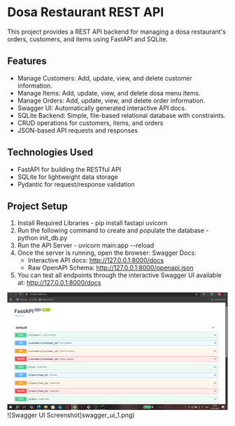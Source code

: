 # Dosa Restaurant REST API

This project provides a REST API backend for managing a dosa restaurant's orders, customers, and items using FastAPI and SQLite.

## Features

- Manage Customers: Add, update, view, and delete customer information.
- Manage Items: Add, update, view, and delete dosa menu items.
- Manage Orders: Add, update, view, and delete order information.
- Swagger UI: Automatically generated interactive API docs.
- SQLite Backend: Simple, file-based relational database with constraints.
- CRUD operations for customers, items, and orders
- JSON-based API requests and responses

## Technologies Used

- FastAPI for building the RESTful API
- SQLite for lightweight data storage
- Pydantic for request/response validation

## Project Setup

1. Install Required Libraries - pip install fastapi uvicorn
2. Run the following command to create and populate the database - python init_db.py
3. Run the API Server - uvicorn main:app --reload
4. Once the server is running, open the browser: Swagger Docs:
   - Interactive API docs: http://127.0.0.1:8000/docs
   - Raw OpenAPI Schema: http://127.0.0.1:8000/openapi.json
5. You can test all endpoints through the interactive Swagger UI available at: http://127.0.0.1:8000/docs

![Swagger UI Screenshot](swagger_ui.png)
![Swagger UI Screenshot]swagger_ui_1.png)
